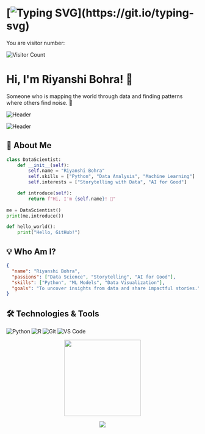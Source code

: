 # [![Typing SVG](https://readme-typing-svg.herokuapp.com?font=Fira+Code&size=18&color=F75C7E&lines=Hello!+Welcome+to+my+GitHub!)](https://git.io/typing-svg)

You are visitor number:  

<img src="https://profile-counter.glitch.me/riyanshibohra/count.svg" alt="Visitor Count" />

# Hi, I'm Riyanshi Bohra! 👋
Someone who is mapping the world through data and finding patterns where others find noise. 🌟

![Header](https://capsule-render.vercel.app/api?type=waving&color=gradient&height=200&text=Welcome%20to%20My%20Profile!&fontAlign=70&fontSize=40)

![Header](https://capsule-render.vercel.app/api?type=rect&color=gradient&text=Let%27s%20Explore!&height=80&fontAlign=50&fontSize=25)

## 🌟 About Me
```python
class DataScientist:
    def __init__(self):
        self.name = "Riyanshi Bohra"
        self.skills = ["Python", "Data Analysis", "Machine Learning"]
        self.interests = ["Storytelling with Data", "AI for Good"]

    def introduce(self):
        return f"Hi, I'm {self.name}! 🚀"
        
me = DataScientist()
print(me.introduce())
```
```python
def hello_world():
    print("Hello, GitHub!")
```

## 💡 Who Am I?
```json
{
  "name": "Riyanshi Bohra",
  "passions": ["Data Science", "Storytelling", "AI for Good"],
  "skills": ["Python", "ML Models", "Data Visualization"],
  "goals": "To uncover insights from data and share impactful stories."
}
```
## 🛠 Technologies & Tools
![Python](https://img.shields.io/badge/-Python-000?style=flat-square&logo=python)
![R](https://img.shields.io/badge/-R-000?style=flat-square&logo=r)
![Git](https://img.shields.io/badge/-Git-000?style=flat-square&logo=git)
![VS Code](https://img.shields.io/badge/-VS%20Code-000?style=flat-square&logo=visual-studio-code)

<div align="center">
  <img src="https://media.giphy.com/media/hvRJCLFzcasrR4ia7z/giphy.gif" width="200">
</div>

<p align="center">
  <img src="https://capsule-render.vercel.app/api?type=waving&color=gradient&height=100&section=footer"/>
</p>

